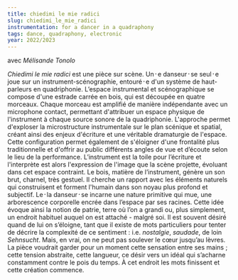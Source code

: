 ```yaml
---
title: chiedimi le mie radici
slug: chiedimi_le_mie_radici
instrumentation: for a dancer in a quadraphony
tags: dance, quadraphony, electronic
year: 2022/2023
---
```


avec _Mélisande Tonolo_

_Chiedimi le mie radici_ est une pièce sur scène.
Un᛫e danseur᛫se seul᛫e joue sur un instrument-scénographie, entouré᛫e d'un système de haut-parleurs en quadriphonie.
L’espace instrumental et scénographique se compose d'une estrade carrée en bois, qui est découpée en quatre morceaux. Chaque morceau est amplifié de manière indépendante avec un microphone contact, permettant d'attribuer un espace physique de l'instrument à chaque source sonore de la quadriphonie. L'approche permet d'exploser la microstructure instrumentale sur le plan scénique et spatial, créant ainsi des enjeux d'écriture et une véritable dramaturgie de l'espace. Cette configuration permet également de s'éloigner d'une frontalité plus traditionnelle et d'offrir au public différents angles de vue et d’écoute selon le lieu de la performance.
L’instrument est la toile pour l’écriture et l'interprète est alors l'expression de l'image que la scène projette, évoluant dans cet espace contraint. Le bois, matière de l’instrument, génère un son brut, charnel, très gestuel. Il cherche un rapport avec les éléments naturels qui construisent et forment l'humain dans son noyau plus profond et subjectif. Le᛫la danseur᛫se incarne une nature primitive qui mue, une arborescence corporelle encrée dans l’espace par ses racines. Cette idée évoque ainsi la notion de patrie, terre où l’on a grandi ou, plus simplement, un endroit habituel auquel on est attaché - malgré soi. Il est souvent désiré quand de lui on s’éloigne, tant que il existe de mots particuliers pour tenter de décrire la complexité de ce sentiment : i.e. _nostalgie_, _saudade_, de loin _Sehnsucht_.
Mais, en vrai, on ne peut pas soulever le cœur jusqu’au lèvres. La pièce voudrait garder pour un moment cette sensation entre ses mains ; cette tension abstraite, cette langueur, ce désir vers un idéal qui s’acharne constamment contre le pois du temps.
À cet endroit les mots finissent et cette création commence.